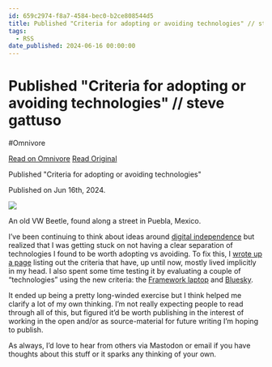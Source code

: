 ```yaml
---
id: 659c2974-f8a7-4584-bec0-b2ce808544d5
title: Published "Criteria for adopting or avoiding technologies" // steve gattuso
tags:
  - RSS
date_published: 2024-06-16 00:00:00
---
```


# Published "Criteria for adopting or avoiding technologies" // steve gattuso
#Omnivore

[Read on Omnivore](https://omnivore.app/me/published-criteria-for-adopting-or-avoiding-technologies-steve-g-19021f06395)
[Read Original](https://www.stevegattuso.me/2024/06/16/2024-06-16.html)



 Published &quot;Criteria for adopting or avoiding technologies&quot;

 Published on Jun 16th, 2024.

![](https:&#x2F;&#x2F;proxy-prod.omnivore-image-cache.app&#x2F;0x0,sJ9-7AeRCjGGEn_X0bzpKnIwBM720MZlhz43ATC0SGaM&#x2F;https:&#x2F;&#x2F;www.stevegattuso.me&#x2F;static&#x2F;images&#x2F;tech-criteria-cover.jpg)

An old VW Beetle, found along a street in Puebla, Mexico.

I’ve been continuing to think about ideas around [digital independence](https:&#x2F;&#x2F;www.stevegattuso.me&#x2F;2024&#x2F;05&#x2F;28&#x2F;digital-independence.html) but realized that I was getting stuck on not having a clear separation of technologies I found to be worth adopting vs avoiding. To fix this, I [wrote up a page](https:&#x2F;&#x2F;www.stevegattuso.me&#x2F;wiki&#x2F;202406062100.html) listing out the criteria that have, up until now, mostly lived implicitly in my head. I also spent some time testing it by evaluating a couple of “technologies” using the new criteria: the [Framework laptop](https:&#x2F;&#x2F;www.stevegattuso.me&#x2F;wiki&#x2F;202406161328.html) and [Bluesky](https:&#x2F;&#x2F;www.stevegattuso.me&#x2F;wiki&#x2F;202406161417.html).

It ended up being a pretty long-winded exercise but I think helped me clarify a lot of my own thinking. I’m not really expecting people to read through all of this, but figured it’d be worth publishing in the interest of working in the open and&#x2F;or as source-material for future writing I’m hoping to publish.

As always, I’d love to hear from others via Mastodon or email if you have thoughts about this stuff or it sparks any thinking of your own.